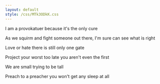 ```yaml
---
layout: default
style: /css/MTk3ODkK.css
---
```

I am a provokatuer
because it's the only cure

As we squirm and fight
someone out there, I'm sure
can see what is right

Love or hate
there is still only one gate

Project your worst
too late
you aren't even the first

We are small
trying to be tall

Preach to a preacher
you won't get any sleep at all
